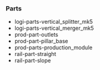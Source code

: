 ### Parts

- logi-parts-vertical_splitter_mk5
- logi-parts-vertical_merger_mk5
- prod-part-outlets
- prod-part-pillar_base
- prod-parts-production_module
- rail-part-straight
- rail-part-slope
